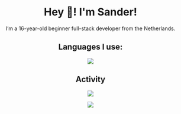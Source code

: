 <div align="center">
<h1>Hey 👋! I'm Sander!</h1>
<p>I’m a 16-year-old beginner full-stack developer from the Netherlands.</p> 

<h2>Languages I use:</h2>
<img src="https://skillicons.dev/icons?i=html,css,js,tailwind,php,md,mysql,figma,discordjs,bots,nodejs,vscode,visualstudio"/>

<h2>Activity</h2>
<a href="https://discord.com/users/1265737667975577721"><img src="https://lanyard.cnrad.dev/api/1265737667975577721?bg=002A54&borderRadius=10&idleMessage=&theme=dark&showDisplayName=true" /></a>

[![](https://visitcount.itsvg.in/api?id=sanderhd&icon=0&color=12)](https://visitcount.itsvg.in)
</div>
